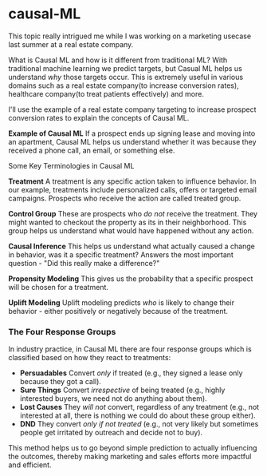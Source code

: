 # causal-ML

This topic really intrigued me while I was working on a marketing usecase last summer at a real estate company. 

What is Causal ML and how is it different from traditional ML?
With traditional machine learning we predict targets, but Casual ML helps us understand *why* those targets occur. This is extremely useful in various domains such as a real estate company(to increase conversion rates), healthcare company(to treat patients effectively) and more.

I'll use the example of a real estate company targeting to increase prospect conversion rates to explain the concepts of Causal ML.

**Example of Causal ML**
If a prospect ends up signing lease and moving into an apartment, Causal ML helps us understand whether it was because they received a phone call, an email, or something else.

Some Key Terminologies in Causal ML

**Treatment**
A treatment is any specific action taken to influence behavior. In our example, treatments include personalized calls, offers or targeted email campaigns. Prospects who receive the action are called treated group.

**Control Group**
These are prospects who *do not* receive the treatment. They might wanted to checkout the property as its in their neighborhood. This group helps us understand what would have happened without any action.

**Causal Inference**
This helps us understand what actually caused a change in behavior, was it a specific treatment? Answers the most important question - "Did this really make a difference?"

**Propensity Modeling**
This gives us the probability that a specific prospect will be chosen for a treatment.

**Uplift Modeling**
Uplift modeling predicts *who* is likely to change their behavior - either positively or negatively because of the treatment.

### The Four Response Groups
In industry practice, in Causal ML there are four response groups which is classified based on how they react to treatments:
- **Persuadables**
Convert *only* if treated (e.g., they signed a lease only because they got a call).
- **Sure Things**
Convert *irrespective* of being treated (e.g., highly interested buyers, we need not do anything about them).
- **Lost Causes**
They *will not* convert, regardless of any treatment (e.g., not interested at all, there is nothing we could do about these group either).
- **DND**
They convert *only if not treated* (e.g., not very likely but sometimes people get irritated by outreach and decide not to buy).


This method helps us to go beyond simple prediction to actually influencing the outcomes, thereby making marketing and sales efforts more impactful and efficient.
